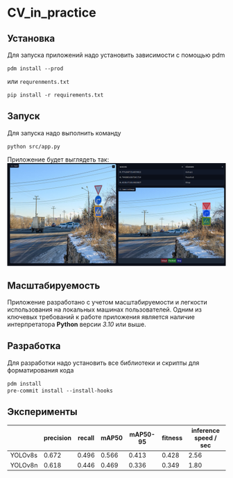 # CV_in_practice
## Установка
Для запуска приложений надо установить зависимости с помощью pdm
```shell
pdm install --prod
```
или `requrenments.txt`
```shell
pip install -r requirements.txt
```
## Запуск
Для запуска надо выполнить команду
```shell
python src/app.py
```
Приложение будет выглядеть так:
![](img/demo.png)

## Масштабируемость

Приложение разработано с учетом масштабируемости и легкости использования на локальных машинах пользователей. Одним из ключевых требований к работе приложения является наличие интерпретатора **Python** версии *3.10* или выше. 

## Разработка
Для разработки надо установить все библиотеки и скрипты для форматирования кода
```shell
pdm install
pre-commit install --install-hooks
```

## Эксперименты

|          | precision  | recall | mAP50 | mAP50-95 | fitness    | inference speed / sec  |
| -------- | --------   | -------|-------| -------  | -------    |    -------             |
| YOLOv8s  | 0.672      |  0.496 | 0.566 | 0.413    | 0.428      |    2.56                |
| YOLOv8n  | 0.618      |  0.446 | 0.469 | 0.336    | 0.349      |    1.80                |
